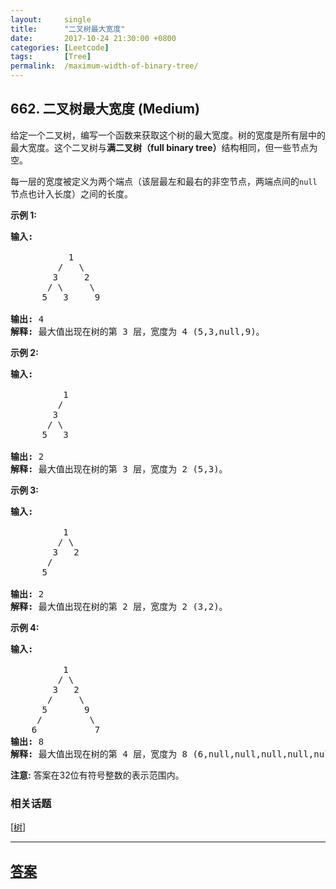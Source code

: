 ```yaml
---
layout:     single
title:      "二叉树最大宽度"
date:       2017-10-24 21:30:00 +0800
categories: [Leetcode]
tags:       [Tree]
permalink:  /maximum-width-of-binary-tree/
---
```


## 662. 二叉树最大宽度 (Medium)

<p>给定一个二叉树，编写一个函数来获取这个树的最大宽度。树的宽度是所有层中的最大宽度。这个二叉树与<strong>满二叉树（full binary tree）</strong>结构相同，但一些节点为空。</p>

<p>每一层的宽度被定义为两个端点（该层最左和最右的非空节点，两端点间的<code>null</code>节点也计入长度）之间的长度。</p>

<p><strong>示例 1:</strong></p>

<pre>
<strong>输入:</strong> 

           1
         /   \
        3     2
       / \     \  
      5   3     9 

<strong>输出:</strong> 4
<strong>解释:</strong> 最大值出现在树的第 3 层，宽度为 4 (5,3,null,9)。
</pre>

<p><strong>示例 2:</strong></p>

<pre>
<strong>输入:</strong> 

          1
         /  
        3    
       / \       
      5   3     

<strong>输出:</strong> 2
<strong>解释:</strong> 最大值出现在树的第 3 层，宽度为 2 (5,3)。
</pre>

<p><strong>示例&nbsp;3:</strong></p>

<pre>
<strong>输入:</strong> 

          1
         / \
        3   2 
       /        
      5      

<strong>输出:</strong> 2
<strong>解释:</strong> 最大值出现在树的第 2 层，宽度为 2 (3,2)。
</pre>

<p><strong>示例 4:</strong></p>

<pre>
<strong>输入:</strong> 

          1
         / \
        3   2
       /     \  
      5       9 
     /         \
    6           7
<strong>输出:</strong> 8
<strong>解释:</strong> 最大值出现在树的第 4 层，宽度为 8 (6,null,null,null,null,null,null,7)。
</pre>

<p><strong>注意:</strong> 答案在32位有符号整数的表示范围内。</p>

### 相关话题
  [[树](https://github.com/openset/leetcode/tree/master/tag/tree/README.md)]

---

## [答案](https://github.com/openset/leetcode/tree/master/problems/maximum-width-of-binary-tree)

